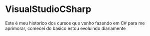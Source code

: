 # VisualStudioCSharp

Este é meu historico dos cursos que venho fazendo em C# para me aprimorar, comecei do basico estou evoluindo diariamente 
